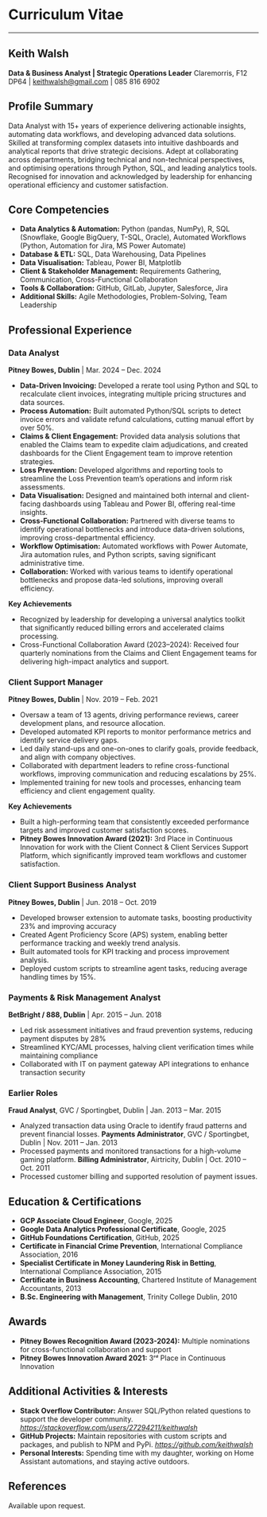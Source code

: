 # Curriculum Vitae

---

## Keith Walsh
**Data & Business Analyst | Strategic Operations Leader**
Claremorris, F12 DP64 | keithwalsh@gmail.com | 085 816 6902

## Profile Summary
Data Analyst with 15+ years of experience delivering actionable insights, automating data workflows, and developing advanced data solutions. Skilled at transforming complex datasets into intuitive dashboards and analytical reports that drive strategic decisions. Adept at collaborating across departments, bridging technical and non-technical perspectives, and optimising operations through Python, SQL, and leading analytics tools. Recognised for innovation and acknowledged by leadership for enhancing operational efficiency and customer satisfaction.

## Core Competencies
- **Data Analytics & Automation:** Python (pandas, NumPy), R, SQL (Snowflake, Google BigQuery, T-SQL, Oracle), Automated Workflows (Python, Automation for Jira, MS Power Automate)
- **Database & ETL:** SQL, Data Warehousing, Data Pipelines
- **Data Visualisation:** Tableau, Power BI, Matplotlib
- **Client & Stakeholder Management:** Requirements Gathering, Communication, Cross-Functional Collaboration
- **Tools & Collaboration:** GitHub, GitLab, Jupyter, Salesforce, Jira
- **Additional Skills:** Agile Methodologies, Problem-Solving, Team Leadership

## Professional Experience

### Data Analyst
**Pitney Bowes, Dublin** | Mar. 2024 – Dec. 2024
- **Data-Driven Invoicing:** Developed a rerate tool using Python and SQL to recalculate client invoices, integrating multiple pricing structures and data sources.
- **Process Automation:** Built automated Python/SQL scripts to detect invoice errors and validate refund calculations, cutting manual effort by over 50%.
- **Claims & Client Engagement:** Provided data analysis solutions that enabled the Claims team to expedite claim adjudications, and created dashboards for the Client Engagement team to improve retention strategies.
- **Loss Prevention:** Developed algorithms and reporting tools to streamline the Loss Prevention team’s operations and inform risk assessments.
- **Data Visualisation:** Designed and maintained both internal and client-facing dashboards using Tableau and Power BI, offering real-time insights.
- **Cross-Functional Collaboration:** Partnered with diverse teams to identify operational bottlenecks and introduce data-driven solutions, improving cross-departmental efficiency.
- **Workflow Optimisation:** Automated workflows with Power Automate, Jira automation rules, and Python scripts, saving significant administrative time.
- **Collaboration:** Worked with various teams to identify operational bottlenecks and propose data-led solutions, improving overall efficiency.

**Key Achievements**
- Recognized by leadership for developing a universal analytics toolkit that significantly reduced billing errors and accelerated claims processing.
- Cross-Functional Collaboration Award (2023–2024): Received four quarterly nominations from the Claims and Client Engagement teams for delivering high-impact analytics and support.


### Client Support Manager
**Pitney Bowes, Dublin** | Nov. 2019 – Feb. 2021
- Oversaw a team of 13 agents, driving performance reviews, career development plans, and resource allocation.
- Developed automated KPI reports to monitor performance metrics and identify service delivery gaps.
- Led daily stand-ups and one-on-ones to clarify goals, provide feedback, and align with company objectives.
- Collaborated with department leaders to refine cross-functional workflows, improving communication and reducing escalations by 25%.
- Implemented training for new tools and processes, enhancing team efficiency and client engagement quality.

**Key Achievements**
- Built a high-performing team that consistently exceeded performance targets and improved customer satisfaction scores.
- **Pitney Bowes Innovation Award (2021):** 3rd Place in Continuous Innovation for work with the Client Connect & Client Services Support Platform, which significantly improved team workflows and customer satisfaction.


### Client Support Business Analyst
**Pitney Bowes, Dublin** | Jun. 2018 – Oct. 2019
- Developed browser extension to automate tasks, boosting productivity 23% and improving accuracy
- Created Agent Proficiency Score (APS) system, enabling better performance tracking and weekly trend analysis.
- Built automated tools for KPI tracking and process improvement analysis.
- Deployed custom scripts to streamline agent tasks, reducing average handling times by 15%. 


### Payments & Risk Management Analyst
**BetBright / 888, Dublin** | Apr. 2015 – Jun. 2018
- Led risk assessment initiatives and fraud prevention systems, reducing payment disputes by 28%
- Streamlined KYC/AML processes, halving client verification times while maintaining compliance
- Collaborated with IT on payment gateway API integrations to enhance transaction security

### Earlier Roles

**Fraud Analyst**, GVC / Sportingbet, Dublin | Jan. 2013 – Mar. 2015
- Analyzed transaction data using Oracle to identify fraud patterns and prevent financial losses.
**Payments Administrator**, GVC / Sportingbet, Dublin | Nov. 2011 – Jan. 2013
- Processed payments and monitored transactions for a high-volume gaming platform.
**Billing Administrator**, Airtricity, Dublin | Oct. 2010 – Oct. 2011
- Processed customer billing and supported resolution of payment issues.

## Education & Certifications
- **GCP Associate Cloud Engineer**, Google, 2025
- **Google Data Analytics Professional Certificate**, Google, 2025
-	**GitHub Foundations Certification**, GitHub, 2025
-	**Certificate in Financial Crime Prevention**, International Compliance Association, 2016
-	**Specialist Certificate in Money Laundering Risk in Betting**, International Compliance Association, 2015
-	**Certificate in Business Accounting**, Chartered Institute of Management Accountants, 2013
-	**B.Sc. Engineering with Management**, Trinity College Dublin, 2010

## Awards
-	**Pitney Bowes Recognition Award (2023-2024):** Multiple nominations for cross-functional collaboration and support
-	**Pitney Bowes Innovation Award 2021:** 3ʳᵈ Place in Continuous Innovation

## Additional Activities & Interests
-	**Stack Overflow Contributor:** Answer SQL/Python related questions to support the developer community. *https://stackoverflow.com/users/27294211/keithwalsh*
-	**GitHub Projects:** Maintain repositories with custom scripts and packages, and publish to NPM and PyPi. *https://github.com/keithwalsh*
-	**Personal Interests:** Spending time with my daughter, working on Home Assistant automations, and staying active outdoors.

## References
Available upon request.
